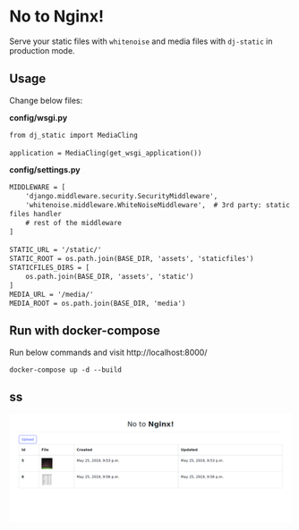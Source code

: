 # No to Nginx!

Serve your static files with `whitenoise` and media files with
`dj-static` in production mode.

## Usage

Change below files:
 
**config/wsgi.py**
```
from dj_static import MediaCling

application = MediaCling(get_wsgi_application())
```

**config/settings.py**
```
MIDDLEWARE = [
    'django.middleware.security.SecurityMiddleware',
    'whitenoise.middleware.WhiteNoiseMiddleware',  # 3rd party: static files handler
    # rest of the middleware
]

STATIC_URL = '/static/'
STATIC_ROOT = os.path.join(BASE_DIR, 'assets', 'staticfiles')
STATICFILES_DIRS = [
    os.path.join(BASE_DIR, 'assets', 'static')
]
MEDIA_URL = '/media/'
MEDIA_ROOT = os.path.join(BASE_DIR, 'media')
```

## Run with **docker-compose**

Run below commands and visit http://localhost:8000/

```
docker-compose up -d --build
```

## ss

![ss](assets/ss.png)